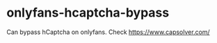 # onlyfans-hcaptcha-bypass
Can bypass hCaptcha on onlyfans. Check https://www.capsolver.com/ 












































                                      